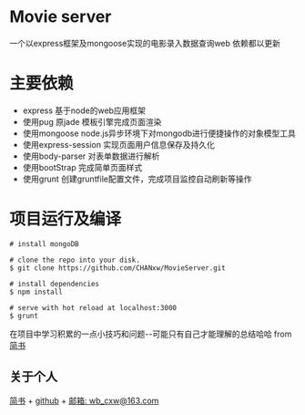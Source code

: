 Movie server
=============
一个以express框架及mongoose实现的电影录入数据查询web
依赖都以更新

主要依赖
=============
 + express 基于node的web应用框架
 + 使用pug 原jade 模板引擎完成页面渲染
 + 使用mongoose node.js异步环境下对mongodb进行便捷操作的对象模型工具
 + 使用express-session 实现页面用户信息保存及持久化
 + 使用body-parser 对表单数据进行解析
 + 使用bootStrap 完成简单页面样式
 + 使用grunt 创建gruntfile配置文件，完成项目监控自动刷新等操作

项目运行及编译
=============
```
# install mongoDB

# clone the repo into your disk.
$ git clone https://github.com/CHANxw/MovieServer.git

# install dependencies
$ npm install

# serve with hot reload at localhost:3000
$ grunt

```

在项目中学习积累的一点小技巧和问题--可能只有自己才能理解的总结哈哈 from [简书](http://www.jianshu.com/p/b2672fbc23ee)

关于个人
--------
[简书](http://www.jianshu.com/u/e73691f972bb) + [github](https://github.com/CHANxw) + [邮箱: wb_cxw@163.com](http://mail.163.com/)
